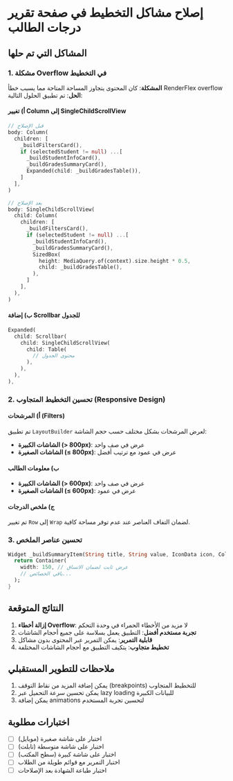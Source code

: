 # إصلاح مشاكل التخطيط في صفحة تقرير درجات الطالب

## المشاكل التي تم حلها

### 1. مشكلة Overflow في التخطيط
**المشكلة**: كان المحتوى يتجاوز المساحة المتاحة مما يسبب خطأ RenderFlex overflow
**الحل**: تم تطبيق الحلول التالية:

#### أ) تغيير Column إلى SingleChildScrollView
```dart
// قبل الإصلاح
body: Column(
  children: [
    _buildFiltersCard(),
    if (selectedStudent != null) ...[
      _buildStudentInfoCard(),
      _buildGradesSummaryCard(),
      Expanded(child: _buildGradesTable()),
    ]
  ],
)

// بعد الإصلاح
body: SingleChildScrollView(
  child: Column(
    children: [
      _buildFiltersCard(),
      if (selectedStudent != null) ...[
        _buildStudentInfoCard(),
        _buildGradesSummaryCard(),
        SizedBox(
          height: MediaQuery.of(context).size.height * 0.5,
          child: _buildGradesTable(),
        ),
      ]
    ],
  ),
)
```

#### ب) إضافة Scrollbar للجدول
```dart
Expanded(
  child: Scrollbar(
    child: SingleChildScrollView(
      child: Table(
        // محتوى الجدول
      ),
    ),
  ),
),
```

### 2. تحسين التخطيط المتجاوب (Responsive Design)

#### أ) المرشحات (Filters)
تم تطبيق `LayoutBuilder` لعرض المرشحات بشكل مختلف حسب حجم الشاشة:
- **الشاشات الكبيرة (> 800px)**: عرض في صف واحد
- **الشاشات الصغيرة (≤ 800px)**: عرض في عمود مع ترتيب أفضل

#### ب) معلومات الطالب
- **الشاشات الكبيرة (> 600px)**: عرض في صف واحد
- **الشاشات الصغيرة (≤ 600px)**: عرض في عمود

#### ج) ملخص الدرجات
تم تغيير `Row` إلى `Wrap` لضمان التفاف العناصر عند عدم توفر مساحة كافية.

### 3. تحسين عناصر الملخص
```dart
Widget _buildSummaryItem(String title, String value, IconData icon, Color color) {
  return Container(
    width: 150, // عرض ثابت لضمان الاتساق
    // باقي الخصائص...
  );
}
```

## النتائج المتوقعة

1. **إزالة أخطاء Overflow**: لا مزيد من الأخطاء الحمراء في وحدة التحكم
2. **تجربة مستخدم أفضل**: التطبيق يعمل بسلاسة على جميع أحجام الشاشات
3. **قابلية التمرير**: يمكن التمرير عبر المحتوى بدون مشاكل
4. **تخطيط متجاوب**: يتكيف التطبيق مع أحجام الشاشات المختلفة

## ملاحظات للتطوير المستقبلي

1. يمكن إضافة المزيد من نقاط التوقف (breakpoints) للتخطيط المتجاوب
2. يمكن تحسين سرعة التحميل عبر lazy loading للبيانات الكبيرة
3. يمكن إضافة animations لتحسين تجربة المستخدم

## اختبارات مطلوبة

- [ ] اختبار على شاشة صغيرة (موبايل)
- [ ] اختبار على شاشة متوسطة (تابلت)  
- [ ] اختبار على شاشة كبيرة (سطح المكتب)
- [ ] اختبار التمرير مع قوائم طويلة من الطلاب
- [ ] اختبار طباعة الشهادة بعد الإصلاحات
